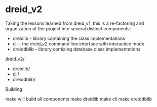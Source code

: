 # dreid_v2
Taking the lessons learned from dreid_v1, this is a re-factoring and organization of the project into several distinct components:
- dreidlib - library containing the class implementations
- cli - the dreid_v2 command line interface with interactice mode
- dreiddblib - library contiaing database class implementations

dreid_v2/
+ dreidlib/
+ cli/
+ dreiddblib/


Building

make will build all components
make dreidlib
make cli
make dreiddblib



